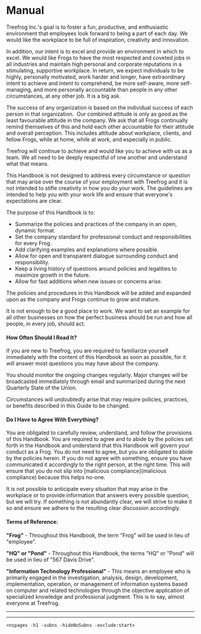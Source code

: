 # Manual

Treefrog Inc.'s goal is to foster a fun, productive, and enthusiastic environment that employees look forward to being a part of each day. We would like the workplace to be full of inspiration, creativity and innovation.

In addition, our intent is to excel and provide an environment in which to excel. We would like Frogs to have the most respected and coveted jobs in all industries and maintain high personal and corporate reputations in a stimulating, supportive workplace. In return, we expect individuals to be highly, personally motivated, work harder and longer, have extraordinary intent to achieve and intent to comprehend, be more self-aware, more self-managing, and more personally accountable than people in any other circumstances, at any other job. It is a big ask.

The success of any organization is based on the individual success of each person in that organization.  Our combined attitude is only as good as the least favourable attitude in the company. We ask that all Frogs continually remind themselves of this and hold each other accountable for their attitude and overall perception. This includes attitude about workplace, clients, and fellow Frogs, while at home, while at work, and especially in public.

Treefrog will continue to achieve and would like you to achieve with us as a team. We all need to be deeply respectful of one another and understand what that means.

This Handbook is not designed to address every circumstance or question that may arise over the course of your employment with Treefrog and it is not intended to stifle creativity in how you do your work. The guidelines are intended to help you with your work life and ensure that everyone's expectations are clear.

The purpose of this Handbook is to:

- Summarize the policies and practices of the company in an open, dynamic format.
- Set the company standard for professional conduct and responsibilities for every Frog.
- Add clarifying examples and explanations where possible.
- Allow for open and transparent dialogue surrounding conduct and responsibility.
- Keep a living history of questions around policies and legalities to maximize growth in the future.
- Allow for fast additions when new issues or concerns arise.

The policies and procedures in this Handbook will be added and expanded upon as the company and Frogs continue to grow and mature.

It is not enough to be a good place to work. We want to set an example for all other businesses on how the perfect business should be run and how all people, in every job, should act.

#### How Often Should I Read It?

If you are new to Treefrog, you are required to familiarize yourself immediately with the content of this Handbook as soon as possible, for it will answer most questions you may have about the company.

You should monitor the ongoing changes regularly. Major changes will be broadcasted immediately through email and summarized during the next Quarterly State of the Union.

Circumstances will undoubtedly arise that may require policies, practices, or benefits described in this Guide to be changed.

#### Do I Have to Agree With Everything?

You are obligated to carefully review, understand, and follow the provisions of this Handbook. You are required to agree and to abide by the policies set forth in the Handbook and understand that this Handbook will govern your conduct as a Frog. You do not need to agree, but you are obligated to abide by the policies herein. If you do not agree with something, ensure you have communicated it accordingly to the right person, at the right time. This will ensure that you do not slip into [malicious compliance](malicious compliance) because this helps no-one.

It is not possible to anticipate every situation that may arise in the workplace or to provide information that answers every possible question, but we will try. If something is not abundantly clear, we will strive to make it so and ensure we adhere to the resulting clear discussion accordingly.

#### Terms of Reference:

**"Frog"** - Throughout this Handbook, the term "Frog" will be used in lieu of "employee".

**"HQ" or "Pond"** - Throughout this Handbook, the terms "HQ" or "Pond" will be used in lieu of "567 Davis Drive".

**"Information Technology Professional"** - This means an employee who is primarily engaged in the investigation, analysis, design, development, implementation, operation, or management of information systems based on computer and related technologies through the objective application of specialized knowledge and professional judgment. This is to say, almost everyone at Treefrog.


----

----
`<nspages -h1 -subns -hideNoSubns -exclude:start>`

